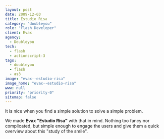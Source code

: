 ```yaml
---
layout: post
date: 2009-12-03
title: Estudio Risa
category: "doubleyou"
role: "Flash Developer"
client: Evax
agency:
  - Doubleyou
tech:
  - flash
  - actionscript-3
tags:
  - doubleyou
  - flash
  - as3
image: "evax--estudio-risa"
image_home: "evax--estudio-risa"
www: null
priority: "priority-0"
sitemap: false
---
```


It is nice when you find a simple solution to solve a simple problem.

We made **Evax "Estudio Risa"** with that in mind. Nothing too fancy nor complicated, but simple enough to engage the users and give them a quick overview about this "study of the smile".
